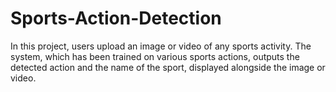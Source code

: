# Sports-Action-Detection

In this project, users upload an image or video of any sports activity. The system, which has been trained on various sports actions, outputs the detected action and the name of the sport, displayed alongside the image or video.

